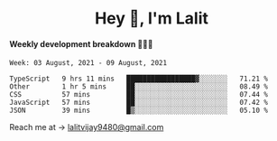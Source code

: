 <h1 align="center">Hey 👋, I'm Lalit</h1>

#### Weekly development breakdown 👨🏻‍💻
<!--START_SECTION:waka-->
```text
Week: 03 August, 2021 - 09 August, 2021

TypeScript   9 hrs 11 mins   █████████████████▓░░░░░░░   71.21 % 
Other        1 hr 5 mins     ██░░░░░░░░░░░░░░░░░░░░░░░   08.49 % 
CSS          57 mins         ██░░░░░░░░░░░░░░░░░░░░░░░   07.44 % 
JavaScript   57 mins         ██░░░░░░░░░░░░░░░░░░░░░░░   07.42 % 
JSON         39 mins         █▒░░░░░░░░░░░░░░░░░░░░░░░   05.10 % 
```
<!--END_SECTION:waka-->

Reach me at → lalitvijay9480@gmail.com

